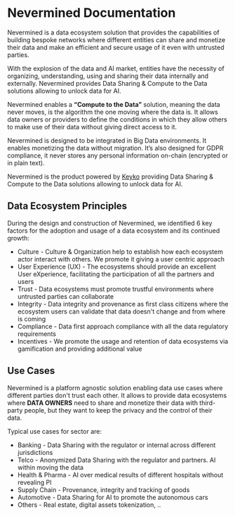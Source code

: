 # Nevermined Documentation

Nevermined is a data ecosystem solution that provides the capabilities of
building bespoke networks where different entities can share and monetize their
data and make an efficient and secure usage of it even with untrusted parties.

With the explosion of the data and AI market, entities have the necessity of
organizing, understanding, using and sharing their data internally and
externally. Nevermined provides Data Sharing & Compute to the Data solutions
allowing to unlock data for AI.

Nevermined enables a __“Compute to the Data”__ solution, meaning the data never
moves, is the algorithm the one moving where the data is. It allows data owners
or providers to define the conditions in which they allow others to make use of
their data without giving direct access to it.

Nevermined is designed to be integrated in Big Data environments. It enables
monetizing the data without migration. It’s also designed for GDPR compliance,
it never stores any personal information on-chain (encrypted or in plain text).

Nevermined is the product powered by [Keyko](https://keyko.io) providing Data
Sharing & Compute to the Data solutions allowing to unlock data for AI.

## Data Ecosystem Principles

During the design and construction of Nevermined, we identified 6 key factors
for the adoption and usage of a data ecosystem and its continued growth:

* Culture - Culture & Organization help to establish how each ecosystem actor
  interact with others.  We promote it giving a user centric approach
* User Experience (UX) - The ecosystems should provide an excellent User
  eXperience, facilitating the participation of all the partners and users
* Trust - Data ecosystems must promote trustful environments where untrusted
  parties can collaborate
* Integrity - Data integrity and provenance as first class citizens where the
  ecosystem users can validate that data doesn't change and from where is coming
* Compliance - Data first approach compliance with all the data regulatory
  requirements
* Incentives - We promote the usage and retention of data ecosystems via
  gamification and providing additional value


## Use Cases

Nevermined is a platform agnostic solution enabling data use cases where
different parties don't trust each other.
It allows to provide data ecosystems where **DATA OWNERS** need to share and
monetize their data with third-party people, but they want to keep the privacy
and the control of their data.

Typical use cases for sector are:

* Banking - Data Sharing with the regulator or internal across different
  jurisdictions
* Telco - Anonymized Data Sharing with the regulator and partners. AI within
  moving the data  
* Health & Pharma - AI over medical results of different hospitals without
  revealing PI
* Supply Chain - Provenance, integrity and tracking of goods
* Automotive - Data Sharing for AI to promote the autonomous cars
* Others - Real estate, digital assets tokenization, ..
